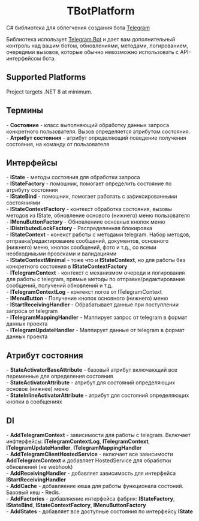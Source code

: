 <h1 align="center">TBotPlatform</h1>
C# библиотека для облегчения создания бота <a href="https://core.telegram.org/bots/api">Telegram</a>

Библиотека использует <a href="https://www.nuget.org/packages/Telegram.Bot/">Telegram.Bot</a> и дает вам дополнительный контроль над вашим ботом, обновлениями, методами, логированием, очередями вызовов, которые обычно невозможно использовать с API-интерфейсом бота.

<h2>Supported Platforms</h2>
Project targets .NET 8 at minimum.

<h2>Термины</h2>
 - <b>Состояние</b> - класс выполняющий обработку данных запроса конкретного пользователя. Вызов определяется атрибутом состояния.
 <br/>- <b>Атрибут состояния</b> - атрибут определяющий поведение получения состояния, на команду от пользователя

 <h2>Интерфейсы</h2>
  - <b>IState</b> - методы состояния для обработки запроса
  <br/>- <b>IStateFactory</b> - помошник, помогает определить состояние по атрибуту состояния
  <br/>- <b>IStateBind</b> - помошник, помогает работать с зафиксированными состояниями
  <br/>- <b>IStateContextFactory</b> - контекст обработка состояния, вызовы методов из IState, обновление основого (нижнего) меню пользователя
  <br/>- <b>IMenuButtonFactory</b> - Обновлениие основных кнопок меню
  <br/>- <b>IDistributedLockFactory</b> - Распределенная блокировка
  <br/>- <b>IStateContext</b> - конекст работы с методами telegram. Набор методов, отправка/редактирование сообщений, документов, основного (нижнего) меню, кнопок сообщений, фото и т.д., со всеми необходимыми провеками и валидациями
  <br/>- <b>IStateContextMinimal</b> - тоже что и <b>IStateContext</b>, но для работы без конкретного состояния в <b>IStateContextFactory</b>
  <br/>- <b>ITelegramContext</b> - контекст с механизмом очереди и логирования для работы с telegram, прямые методы по отправке/редактирование сообщений, получений обновлений и т.д.
  <br/>- <b>ITelegramContextLog</b> - контекст логов от ITelegramContext
  <br/>- <b>IMenuButton</b> - Получение кнопок основного (нижнего) меню
  <br/>- <b>IStartReceivingHandler</b> - Обрабатывает данные при поступлении запроса от telegram
  <br/>- <b>ITelegramMappingHandler</b> - Маппирует запрос от telegram в формат данных проекта
  <br/>- <b>ITelegramUpdateHandler</b> - Маппирует данные от telegram в формат данных проекта

<h2>Атрибут состояния</h2>
  - <b>StateActivatorBaseAttribute</b> - базовый атрибут включающий все переменные для определения состояния
  <br/>- <b>StateActivatorAttribute</b> - атрибут для состояний определяющих основое (нижнее) меню
  <br/>- <b>StateInlineActivatorAttribute</b> - атрибут для состояний определяющих кнопки в сообщениях

<h2>DI</h2>
  - <b>AddTelegramContext</b> - зависимости для работы с telegram. Включает инфтерфейсы: <b/>ITelegramContextLog</b>, <b/>ITelegramContext</b>, <b/>ITelegramUpdateHandler</b>, <b/>ITelegramMappingHandler</b>
  <br/>- <b>AddTelegramClientHostedService</b> - включает все зависимости <b>AddTelegramContext</b> и добавляет HostedService для обработки обновлений (не webhook)
  <br/>- <b>AddReceivingHandler</b> - добавляет зависимость для интерфейса <b>IStartReceivingHandler</b>
  <br/>- <b>AddCache</b> - добавляение кеша для работы функционала состоний. Базовый кеш - Redis.
  <br/>- <b>AddFactories</b> - добавляение интерфейса фабрик: <b>IStateFactory</b>, <b>IStateBind</b>, <b>IStateContextFactory</b>, <b>IMenuButtonFactory</b>
  <br/>- <b>AddStates</b> - добавляет все доступные состояния по интерфейсу <b>IState</b>
